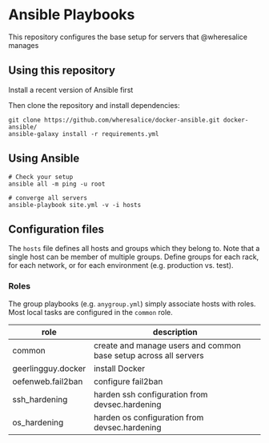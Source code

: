 # Ansible Playbooks

This repository configures the base setup for servers that @wheresalice manages

## Using this repository

Install a recent version of Ansible first

Then clone the repository and install dependencies:

```
git clone https://github.com/wheresalice/docker-ansible.git docker-ansible/
ansible-galaxy install -r requirements.yml
```

## Using Ansible


```
# Check your setup
ansible all -m ping -u root

# converge all servers
ansible-playbook site.yml -v -i hosts

```

## Configuration files

The `hosts` file defines all hosts and groups which they belong to. Note that a single host can be member of multiple groups. Define groups for each rack, for each network, or for each environment (e.g. production vs. test).

### Roles

The group playbooks (e.g. `anygroup.yml`) simply associate hosts with roles. Most local tasks are configured in the `common` role.

| role               | description                                                      |
|--------------------|------------------------------------------------------------------|
| common             | create and manage users and common base setup across all servers |
| geerlingguy.docker | install Docker                                                   |
| oefenweb.fail2ban  | configure fail2ban                                               |
| ssh_hardening      | harden ssh configuration from devsec.hardening                   |
| os_hardening       | harden os configuration from devsec.hardening                    |

